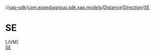 //[xap-sdk](../../../../../index.md)/[com.expediagroup.sdk.xap.models](../../../index.md)/[Distance](../../index.md)/[Direction](../index.md)/[SE](index.md)

# SE

[JVM]\
[SE](index.md)
